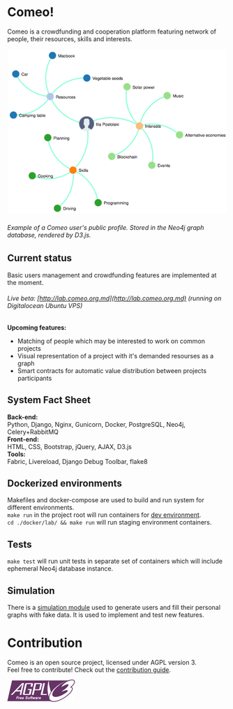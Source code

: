 # Comeo!

Comeo is a crowdfunding and cooperation platform featuring network of people, their resources, skills and interests.

![demo](documents/personal_graph_example.png)  
###### Example of a Comeo user's public profile. Stored in the Neo4j graph database, rendered by D3.js.

## Current status
Basic users management and crowdfunding features are implemented at the moment.
###### Live beta: [http://lab.comeo.org.md](http://lab.comeo.org.md) (running on Digitalocean Ubuntu VPS)
**Upcoming features:**  
- Matching of people which may be interested to work on common projects  
- Visual representation of a project with it's demanded resourses as a graph  
- Smart contracts for automatic value distribution between projects participants


## System Fact Sheet

**Back-end:**  
Python, Django, Nginx, Gunicorn, Docker, PostgreSQL, Neo4j,
Celery+RabbitMQ  
**Front-end:**  
HTML, CSS, Bootstrap, jQuery, AJAX, D3.js  
**Tools:**  
Fabric, Livereload, Django Debug Toolbar, flake8

## Dockerized environments
Makefiles and docker-compose are used to build and run system for different environments.  
`make run` in the project root will run containers for [dev environment](/Docker/dev).  
`cd ./docker/lab/ && make run` will run staging environment containers.

## Tests
`make test` will run unit tests in separate set of containers which will include ephemeral Neo4j database instance.

## Simulation
There is a [simulation module](/simulation) used to generate users and fill their personal graphs with fake data. It is used to implement and test new features.  


# Contribution

Comeo is an open source project, licensed under AGPL version 3.  
Feel free to contribute! Check out the [contribution guide](documents/contribution_guide.md).


![agplv3](documents/agplv3.png)  
